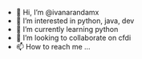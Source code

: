 - 👋 Hi, I’m @ivanarandamx
- 👀 I’m interested in python, java, dev
- 🌱 I’m currently learning python
- 💞️ I’m looking to collaborate on cfdi
- 📫 How to reach me ...

<!---
ivanarandamx/ivanarandamx is a ✨ special ✨ repository because its `README.md` (this file) appears on your GitHub profile.
You can click the Preview link to take a look at your changes.
--->
